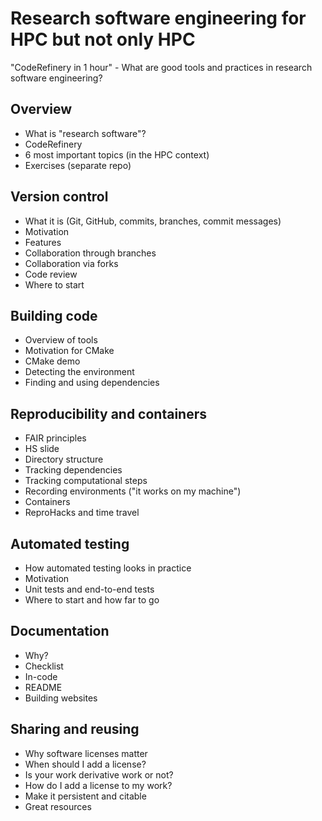 # Research software engineering for HPC but not only HPC

"CodeRefinery in 1 hour" - What are good tools and practices in research software engineering?


## Overview

- What is "research software"?
- CodeRefinery
- 6 most important topics (in the HPC context)
- Exercises (separate repo)


## Version control

- What it is (Git, GitHub, commits, branches, commit messages)
- Motivation
- Features
- Collaboration through branches
- Collaboration via forks
- Code review
- Where to start


## Building code

- Overview of tools
- Motivation for CMake
- CMake demo
- Detecting the environment
- Finding and using dependencies


## Reproducibility and containers

- FAIR principles
- HS slide
- Directory structure
- Tracking dependencies
- Tracking computational steps
- Recording environments ("it works on my machine")
- Containers
- ReproHacks and time travel


## Automated testing

- How automated testing looks in practice
- Motivation
- Unit tests and end-to-end tests
- Where to start and how far to go


## Documentation

- Why?
- Checklist
- In-code
- README
- Building websites


## Sharing and reusing

- Why software licenses matter
- When should I add a license?
- Is your work derivative work or not?
- How do I add a license to my work?
- Make it persistent and citable
- Great resources
